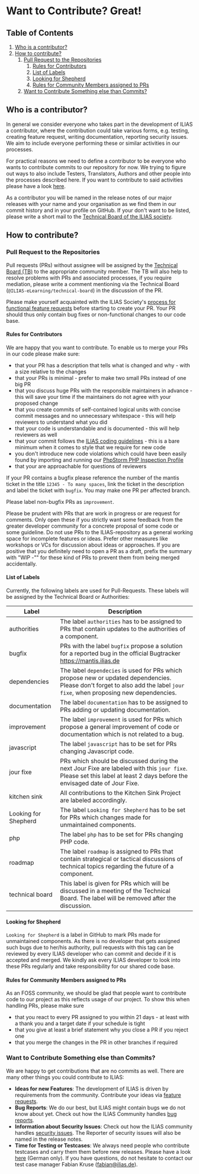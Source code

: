 # Want to Contribute? Great!

## Table of Contents

<!-- MarkdownTOC depth=0 autolink="true" bracket="round" autoanchor="true" style="ordered" indent="   " -->

1. [Who is a contributor?](#who-is-a-contributor)
1. [How to contribute?](#how-to-contribute)
   1. [Pull Request to the Repositories](#pull-request-to-the-repositories)
      1. [Rules for Contributors](#rules-for-contributors)
      1. [List of Labels](#list-of-labels)
      1. [Looking for Shepherd](#looking-for-shepherd)
      1. [Rules for Community Members assigned to PRs](#rules-for-community-members-assigned-to-prs)
   1. [Want to Contribute Something else than Commits?](#want-to-contribute-something-else-than-commits)

<!-- /MarkdownTOC -->

<a name="who-is-a-contributor"></a>
## Who is a contributor?

In general we consider everyone who takes part in the development of ILIAS a
contributor, where the contribution could take various forms, e.g. testing,
creating feature request, writing documentation, reporting security issues. We
aim to include everyone performing these or similar activities in our processes.

For practical reasons we need to define a contributor to be everyone who wants
to contribute commits to our repository for now. We trying to figure out ways to
also include Testers, Translators, Authors and other people into the processes
described here. If you want to contribute to said activities please have a look
[here](contributing.md).

As a contributor you will be named in the release notes of our major releases
with your name and your organisation as we find them in our commit history and
in your profile on GitHub. If your don't want to be listed, please write a short
mail to the [Technical Board of the ILIAS society](mailto:tb@lists.ilias.de).

<a name="how-to-contribute"></a>
## How to contribute?

<a name="pull-request-to-the-repositories"></a>
### Pull Request to the Repositories

Pull requests (PRs) without assignee will be assigned by the [Technical Board
(TB)](https://docu.ilias.de/goto.php?target=grp_5089&client_id=docu) to the
appropriate community member. The TB will also help to resolve problems with PRs and
associated processes, if you require mediation, please write a comment mentioning
via the Technical Board (`@ILIAS-eLearning/technical-board`) in the discussion
of the PR.

Please make yourself acquainted with the ILIAS Society's [process for
functional feature requests](https://docu.ilias.de/goto_docu_wiki_wpage_788_1357.html)
before starting to create your PR. Your PR should thus only contain bug fixes or
non-functional changes to our code base.

<a name="rules-for-contributors"></a>
#### Rules for Contributors

We are happy that you want to contribute. To enable us to merge your PRs in our
code please make sure:

* that your PR has a description that tells what is changed and why - with a
  size relative to the changes
* that your PRs is minimal - prefer to make two small PRs instead of one big PR
* that you discuss huge PRs with the responsible maintainers in advance - this
  will save your time if the maintainers do not agree with your proposed change
* that you create commits of self-contained logical units with concise commit
  messages and no unnecessary whitespace - this will help reviewers to
  understand what you did
* that your code is understandable and is documented - this will help
  reviewers as well
* that your commit follows the [ILIAS coding
  guidelines](https://docu.ilias.de/goto_docu_pg_202_42.html) - this is a
  bare minimum when it comes to style that we require for new code
* you don't introduce new code violations which could have been easily found by
  importing and running our
  [PhpStorm PHP Inspection Profile](./inspection-configs/php-storm-php-inspections.xml)
* that your are approachable for questions of reviewers

If your PR contains a bugfix please reference the number of the mantis ticket
in the title `12345 - To many spaces`, link the ticket in the description and
label the ticket with `bugfix`. You may make one PR per affected branch.

Please label non-bugfix PRs as `improvement`.

Please be prudent with PRs that are work in progress or are request for comments.
Only open these if you strictly want some feedback from the greater developer
community for a concrete proposal of some code or some guideline. Do not use PRs
to the ILIAS-repository as a general working space for incomplete features or ideas.
Prefer other measures like workshops or VCs for discussion about ideas or approaches.
If you are positive that you definitely need to open a PR as a draft, prefix the
summary with "WIP -"" for these kind of PRs to prevent them from being merged
accidentally.

<a name="list-of-labels"></a>
#### List of Labels

Currently, the following labels are used for Pull-Requests. These labels will
be assigned by the Technical Board or Authorities:

| Label           | Description                                                                                                                                                               |
|-----------------|---------------------------------------------------------------------------------------------------------------------------------------------------------------------------|
| authorities     | The label `authorities` has to be assigned to PRs that contain updates to the authorities of a component.
| bugfix          | PRs with the label `bugfix` propose a solution for a reported bug in the official Bugtracker https://mantis.ilias.de                                                      |
| dependencies    | The label `dependecies` is used for PRs which propose new or updated dependencies. Please don't forget to also add the label `jour fixe`, when proposing new dependencies.|
| documentation   | The label `documentation` has to be assigned to PRs adding or updating documentation.                                                                                     |
| improvement     | The label `improvement` is used for PRs which propose a general improvement of code or documentation which is not related to a bug.                                       |
| javascript      | The label `javascript` has to be set for PRs changing Javascript code.                                                                                                    |
| jour fixe       | PRs which should be discussed during the next Jour Fixe are labeled with this `jour fixe`. Please set this label at least 2 days before the envisaged date of Jour Fixe.  |
| kitchen sink    | All contributions to the Kitchen Sink Project are labeled accordingly.                                                                                                    |
| Looking for Shepherd | The label `Looking for Shepherd` has to be set for PRs which changes made for unmaintained components.                                                      |
| php             | The label `php` has to be set for PRs changing PHP code.                                                                                                                  |
| roadmap         | The label `roadmap` is assigned to PRs that contain strategical or tactical discussions of technical topics regarding the future of a component.                          |
| technical board | This label is given for PRs which will be discussed in a meeting of the Technical Board. The label will be removed after the discussion.                                  |

<a name="looking-for-shepherd"></a>
#### Looking for Shepherd

`Looking for Shepherd` is a label in GitHub to mark PRs made for unmaintained components. As there is no developer that gets assigned such bugs due to her/his authority, pull requests with this tag can be reviewed by every ILIAS developer who can commit and decide if it is accepted and merged. We kindly ask every ILIAS developer to look into these PRs regularly and take responsibility for our shared code base.

<a name="rules-for-community-members-assigned-to-prs"></a>
#### Rules for Community Members assigned to PRs

As an FOSS community, we should be glad that people want to contribute code to
our project as this reflects usage of our project. To show this when handling
PRs, please make sure

* that you react to every PR assigned to you within 21 days - at least
  with a thank you and a target date if your schedule is tight
* that you give at least a brief statement why you close a PR if you reject one
* that you merge the changes in the PR in other branches if required

<a name="want-to-contribute-something-else-than-commits"></a>
### Want to Contribute Something else than Commits?

We are happy to get contributions that are no commits as well. There are many
other things you could contribute to ILIAS:

* **Ideas for new Features**: The development of ILIAS is driven by requirements
  from the community. Contribute your ideas via [feature requests](https://docu.ilias.de/goto.php?target=wiki_5307&client_id=docu#ilPageTocA119).
* **Bug Reports**: We do our best, but ILIAS might contain bugs we do not know
  about yet. Check out how the ILIAS Community handles [bug reports](https://docu.ilias.de/goto.php?target=wiki_5307&client_id=docu#ilPageTocA115).
* **Information about Security Issues**: Check out how the ILIAS community
  handles [security issues](https://docu.ilias.de/goto.php?target=wiki_5307&client_id=docu#ilPageTocA112).
  The Reporter of security issues will also be named in the release notes.
* **Time for Testing or Testcases**: We always need people who contribute
  testcases and carry them them before new releases. Please have a look
  [here](https://docu.ilias.de/goto_docu_pg_64423_4793.html) (German only).
  If you have questions, do not hesitate to contact our test case
  manager Fabian Kruse (fabian@ilias.de).
